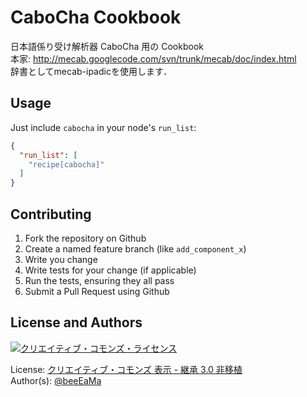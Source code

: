 CaboCha Cookbook
================
日本語係り受け解析器 CaboCha 用の Cookbook<br/>
本家: http://mecab.googlecode.com/svn/trunk/mecab/doc/index.html <br/>
辞書としてmecab-ipadicを使用します．

Usage
-----
Just include `cabocha` in your node's `run_list`:

```json
{
  "run_list": [
    "recipe[cabocha]"
  ]
}
```

Contributing
------------
 1. Fork the repository on Github
 2. Create a named feature branch (like `add_component_x`)
 3. Write you change
 4. Write tests for your change (if applicable)
 5. Run the tests, ensuring they all pass
 6. Submit a Pull Request using Github

License and Authors
-------------------
<a rel="license" href="http://creativecommons.org/licenses/by-sa/3.0/deed.ja">
  <img alt="クリエイティブ・コモンズ・ライセンス" style="border-width:0" src="http://i.creativecommons.org/l/by-sa/3.0/88x31.png" />
</a>

License: [クリエイティブ・コモンズ 表示 - 継承 3.0 非移植](http://creativecommons.org/licenses/by-sa/3.0/deed.ja)<br/>
Author(s): [@beeEaMa](https://twitter.com/beeEaMa)
